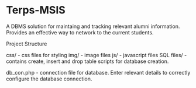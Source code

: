 # Terps-MSIS
A DBMS solution for maintaing and tracking relevant alumni information. Provides an effective way to network to the current students.

Project Structure

css/ - css files for styling
img/ - image files
js/ - javascript files
SQL files/ - contains create, insert and drop table scripts for database creation. 

db_con.php - connection file for database. Enter relevant details to correctly configure the database connection.
